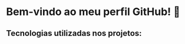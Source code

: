 # Bem-vindo ao meu perfil GitHub! 👾
## Tecnologias utilizadas nos projetos:
<link rel="stylesheet" type='text/css' href="https://cdn.jsdelivr.net/gh/devicons/devicon@latest/devicon.min.css" /><link rel="stylesheet" type='text/css' href="https://cdn.jsdelivr.net/gh/devicons/devicon@latest/devicon.min.css" />
          
          
